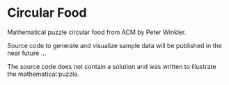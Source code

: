Circular Food
============

Mathematical puzzle circular food from ACM by Peter Winkler.

Source code to generate and visualize sample data will be published in the near future ...

The source code does not contain a solution and was written to illustrate the mathematical puzzle.
